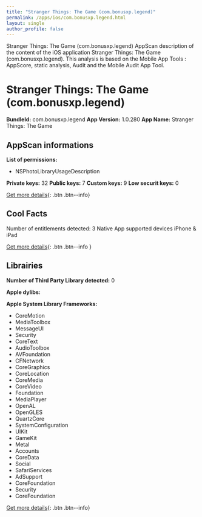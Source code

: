 ```yaml
---
title: "Stranger Things: The Game (com.bonusxp.legend)"
permalink: /apps/ios/com.bonusxp.legend.html
layout: single
author_profile: false
---
```

Stranger Things: The Game (com.bonusxp.legend) AppScan description of the content of the iOS application Stranger Things: The Game (com.bonusxp.legend). This analysis is based on the Mobile App Tools : AppScore, static analysis, Audit and the Mobile Audit App Tool.

# Stranger Things: The Game (com.bonusxp.legend)

**BundleId:** com.bonusxp.legend
**App Version:** 1.0.280
**App Name:** Stranger Things: The Game


## AppScan informations 

**List of permissions:** 
- NSPhotoLibraryUsageDescription
  
  
**Private keys:** 32
**Public keys:** 7
**Custom keys:** 9
**Low securit keys:** 0
  
[Get more details](/pricing.html){: .btn .btn--info}

## Cool Facts

Number of entitlements detected: 3
Native App
supported devices iPhone & iPad
  
[Get more details](/pricing.html){: .btn .btn--info }

## Librairies 
**Number of Third Party Library detected:** 0


**Apple dylibs:**


**Apple System Library Frameworks:**
- CoreMotion
- MediaToolbox
- MessageUI
- Security
- CoreText
- AudioToolbox
- AVFoundation
- CFNetwork
- CoreGraphics
- CoreLocation
- CoreMedia
- CoreVideo
- Foundation
- MediaPlayer
- OpenAL
- OpenGLES
- QuartzCore
- SystemConfiguration
- UIKit
- GameKit
- Metal
- Accounts
- CoreData
- Social
- SafariServices
- AdSupport
- CoreFoundation
- Security
- CoreFoundation


  
[Get more details](/pricing.html){: .btn .btn--info}

